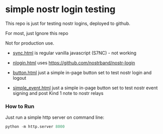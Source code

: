 # simple nostr login testing

This repo is just for testing nostr logins, deployed to github. 

For most, just Ignore this repo

Not for production use. 

- [sync.html](https://bitkarrot.github.io/npublogin/sync) is regular vanilla javascript (S7NC) - not working

- [nlogin.html](https://bitkarrot.github.io/npublogin/nlogin) uses https://github.com/nostrband/nostr-login

- [button.html](https://bitkarrot.github.io/npublogin/button) just a simple in-page button set to test nostr login and logout

- [simple_event.html](https://bitkarrot.github.io/npublogin/simple_event) just a simple in-page button set to test nostr event signing and post Kind 1 note to nostr relays


### How to Run

Just run a simple http server on command line:

```python
python -m http.server 8000
```
